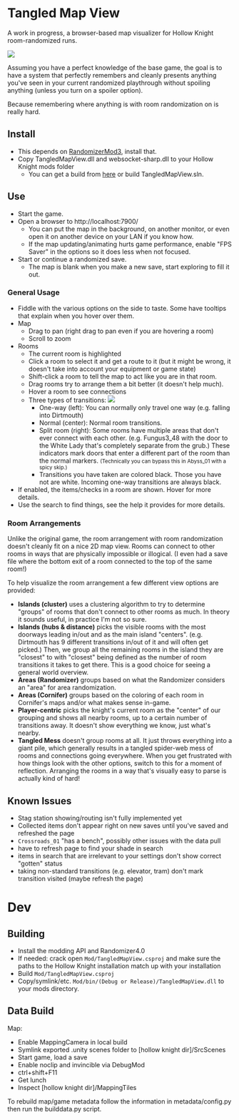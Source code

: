 # Tangled Map View

A work in progress, a browser-based map visualizer for Hollow Knight room-randomized runs.

<img src="featurePreview.png">

Assuming you have a perfect knowledge of the base game, the goal is to have a system that perfectly remembers and cleanly presents anything you've seen in your current randomized playthrough without spoiling anything (unless you turn on a spoiler option).

Because remembering where anything is with room randomization on is really hard.

## Install

- This depends on [RandomizerMod3](https://github.com/homothetyhk/HollowKnight.RandomizerMod), install that.
- Copy TangledMapView.dll and websocket-sharp.dll to your Hollow Knight mods folder
	- You can get a build from [here](https://github.com/sirbrialliance/TangledMapView/releases) or build TangledMapView.sln.

## Use

- Start the game.
- Open a browser to http://localhost:7900/
	- You can put the map in the background, on another monitor, or even open it on another device on your LAN if you know how.
	- If the map updating/animating hurts game performance, enable "FPS Saver" in the options so it does less when not focused.
- Start or continue a randomized save.
	- The map is blank when you make a new save, start exploring to fill it out.

### General Usage

- Fiddle with the various options on the side to taste. Some have tooltips that explain when you hover over them.
- Map
	- Drag to pan (right drag to pan even if you are hovering a room)
	- Scroll to zoom
- Rooms
	- The current room is highlighted
	- Click a room to select it and get a route to it (but it might be wrong, it doesn't take into account your equipment or game state)
	- Shift-click a room to tell the map to act like you are in that room.
	- Drag rooms try to arrange them a bit better (it doesn't help much).
	- Hover a room to see connections
	- Three types of transitions: <img src="markerHelp.png">
		- One-way (left): You can normally only travel one way (e.g. falling into Dirtmouth)
		- Normal (center): Normal room transitions.
		- Split room (right): Some rooms have multiple areas that don't ever connect with each other. (e.g. Fungus3_48 with the door to the White Lady that's completely separate from the grub.) These indicators mark doors that enter a different part of the room than the normal markers. <small>(Technically you can bypass this in Abyss_01 with a spicy skip.)</small>
		- Transitions you have taken are colored black. Those you have not are white. Incoming one-way transitions are always black.
- If enabled, the items/checks in a room are shown. Hover for more details.
- Use the search to find things, see the help it provides for more details.

### Room Arrangements

Unlike the original game, the room arrangement with room randomization doesn't cleanly fit on a nice 2D map view. Rooms can connect to other rooms in ways that are physically impossible or illogical. (I even had a save file where the bottom exit of a room connected to the top of the same room!)

To help visualize the room arrangement a few different view options are provided:

- **Islands (cluster)** uses a clustering algorithm to try to determine "groups" of rooms that don't connect to other rooms as much. In theory it sounds useful, in practice I'm not so sure.
- **Islands (hubs & distance)** picks the visible rooms with the most doorways leading in/out and as the main island "centers". (e.g. Dirtmouth has 9 different transitions in/out of it and will often get picked.) Then, we group all the remaining rooms in the island they are "closest" to with "closest" being defined as the number of room transitions it takes to get there. This is a good choice for seeing a general world overview.
- **Areas (Randomizer)** groups based on what the Randomizer considers an "area" for area randomization.
- **Areas (Cornifer)** groups based on the coloring of each room in Cornifer's maps and/or what makes sense in-game.
- **Player-centric** picks the knight's current room as the "center" of our grouping and shows all nearby rooms, up to a certain number of transitions away. It doesn't show everything we know, just what's nearby.
- **Tangled Mess** doesn't group rooms at all. It just throws everything into a giant pile, which generally results in a tangled spider-web mess of rooms and connections going everywhere. When you get frustrated with how things look with the other options, switch to this for a moment of reflection. Arranging the rooms in a way that's visually easy to parse is actually kind of hard!


## Known Issues

- Stag station showing/routing isn't fully implemented yet
- Collected items don't appear right on new saves until you've saved and refreshed the page
- `Crossroads_01` "has a bench", possibly other issues with the data pull
- have to refresh page to find your shade in search
- items in search that are irrelevant to your settings don't show correct "gotten" status
- taking non-standard transitions (e.g. elevator, tram) don't mark transition visited (maybe refresh the page)

# Dev

## Building

- Install the modding API and Randomizer4.0
- If needed: crack open `Mod/TangledMapView.csproj` and make sure the paths to the Hollow Knight installation match up with your installation
- Build `Mod/TangledMapView.csproj`
- Copy/symlink/etc. `Mod/bin/(Debug or Release)/TangledMapView.dll` to your mods directory.


## Data Build

Map:

- Enable MappingCamera in local build
- Symlink exported .unity scenes folder to [hollow knight dir]/SrcScenes
- Start game, load a save
- Enable noclip and invincible via DebugMod
- ctrl+shift+F11
- Get lunch
- Inspect [hollow knight dir]/MappingTiles

To rebuild map/game metadata follow the information in metadata/config.py then run the builddata.py script.

